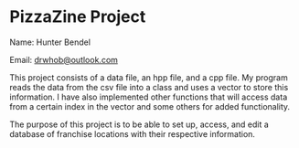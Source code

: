# PizzaZine Project

Name: Hunter Bendel

Email: drwhob@outlook.com

This project consists of a data file, an hpp file, and a cpp file. My program reads the data from the csv file into a class and uses a vector to store this information. I have also implemented other functions that will access data from a certain index in the vector and some others for added functionality.

The purpose of this project is to be able to set up, access, and edit a database of franchise locations with their respective information.
